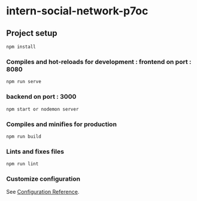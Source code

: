 # intern-social-network-p7oc

## Project setup
```
npm install
```

### Compiles and hot-reloads for development : frontend on port : 8080
```
npm run serve
```
### backend on port : 3000
```
npm start or nodemon server
```
### Compiles and minifies for production
```
npm run build
```

### Lints and fixes files
```
npm run lint
```

### Customize configuration
See [Configuration Reference](https://cli.vuejs.org/config/).

